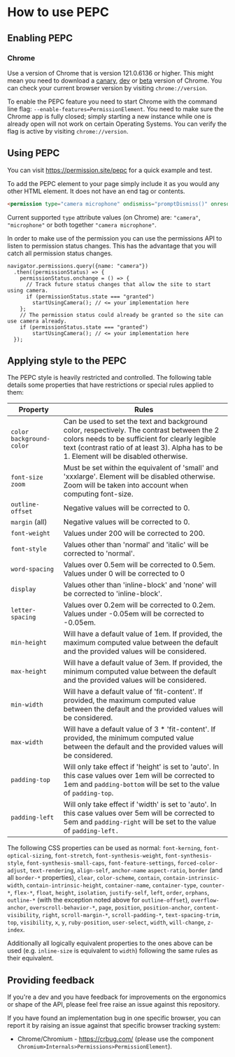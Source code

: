 # How to use PEPC
## Enabling PEPC
### Chrome
Use a version of Chrome that is version 121.0.6136 or higher. This might mean you need to download a [canary](https://www.google.com/chrome/canary/), [dev](https://www.google.com/chrome/dev/) or [beta](https://www.google.com/chrome/beta/) version of Chrome. You can check your current browser version by visiting `chrome://version`.

To enable the PEPC feature you need to start Chrome with the command line flag: `--enable-features=PermissionElement`. You need to make sure the Chrome app is fully closed; simply starting a new instance while one is already open will not work on certain Operating Systems. You can verify the flag is active by visiting `chrome://version`.

## Using PEPC
You can visit https://permission.site/pepc for a quick example and test.

To add the PEPC element to your page simply include it as you would any other HTML element. It does not have an end tag or contents.

```HTML
<permission type="camera microphone" ondismiss="promptDismiss()" onresolve="promptResolve()">
```

Current supported `type` attribute values (on Chrome) are: `"camera"`, `"microphone"` or both together `"camera microphone"`.

In order to make use of the permission you can use the permissions API to listen to permission status changes. This has the advantage that you will catch all permission status changes.

```JS
navigator.permissions.query({name: "camera"})
  .then((permissionStatus) => {
    permissionStatus.onchange = () => {
      // Track future status changes that allow the site to start using camera.
      if (permissionStatus.state === "granted")
        startUsingCamera(); // <= your implementation here
    };
    // The permission status could already be granted so the site can use camera already.
    if (permissionStatus.state === "granted")
        startUsingCamera(); // <= your implementation here
  });
```
## Applying style to the PEPC

The PEPC style is heavily restricted and controlled. The following table details some properties that have restrictions or special rules applied to them:

| Property                       | Rules                                                                                                                                                                                                                                     |
|--------------------------------|-------------------------------------------------------------------------------------------------------------------------------------------------------------------------------------------------------------------------------------------|
| `color` `background-color`     | Can be used to set the text and background color, respectively. The contrast between the 2 colors needs to be  sufficient for clearly legible text (contrast ratio of at least 3). Alpha has to be 1. Element will be disabled otherwise. |
| `font-size` `zoom`             | Must be set within the equivalent of 'small' and 'xxxlarge'. Element will be disabled otherwise. Zoom will be taken into account when computing font-size.                                                                                |
| `outline-offset`               | Negative values will be corrected to 0.                                                                                                                                                                                                   |
| `margin` (all)                 | Negative values will be corrected to 0.                                                                                                                                                                                                   |
| `font-weight`                  | Values under 200 will be corrected to 200.                                                                                                                                                                                                |
| `font-style`                   | Values other than 'normal' and 'italic' will be corrected to 'normal'.                                                                                                                                                                    |
| `word-spacing`                 | Values over 0.5em will be corrected to 0.5em. Values under 0 will be corrected to 0                                                                                                                                                       |
| `display`                      | Values other than 'inline-block' and 'none' will be corrected to 'inline-block'.                                                                                                                                                          |
| `letter-spacing`               | Values over 0.2em will be corrected to 0.2em. Values under -0.05em will be corrected to -0.05em.                                                                                                                                          |
| `min-height`                   | Will have a default value of 1em. If provided, the maximum computed value between the default and the provided values will be considered.                                                                                                 |
| `max-height`                   | Will have a default value of 3em. If provided, the minimum computed value between the default and the provided values will be considered.                                                                                                 |
| `min-width`                    | Will have a default value of 'fit-content'. If provided, the maximum computed value between the default and the provided values will be considered.                                                                                       |
| `max-width`                    | Will have a default value of 3 * 'fit-content'. If provided, the minimum computed value between the default and the provided values will be considered.                                                                                   |
| `padding-top`                  | Will only take effect if 'height' is set to 'auto'. In this case values over 1em will be corrected to 1em and `padding-bottom` will be set to the value of `padding-top`.                                                                 |
| `padding-left`                 | Will only take effect if 'width' is set to 'auto'. In this case values over 5em will be corrected to 5em and `padding-right` will be set to the value of `padding-left.`                                                                  |

The following CSS properties can be used as normal: `font-kerning`, `font-optical-sizing`, `font-stretch`, `font-synthesis-weight`, 
`font-synthesis-style`, `font-synthesis-small-caps`, `font-feature-settings`, `forced-color-adjust`, `text-rendering`, `align-self`, `anchor-name`
`aspect-ratio`, `border` (and all `border-*` properties), `clear`, `color-scheme`, `contain`, `contain-intrinsic-width`, `contain-intrinsic-height`,
`container-name`, `container-type`, `counter-*`, `flex-*`, `float`, `height`, `isolation`, `justify-self`, `left`, `order`, `orphans`, `outline-*`
(with the exception noted above for `outline-offset`), `overflow-anchor`, `overscroll-behavior-*`, `page`, `position`, `position-anchor`,
`content-visibility`, `right`, `scroll-margin-*`, `scroll-padding-*`, `text-spacing-trim`, `top`, `visibility`, `x`, `y`, `ruby-position`, `user-select`,
`width`, `will-change`, `z-index`.

Additionally all logically equivalent properties to the ones above can be used (e.g. `inline-size` is equivalent to `width`) following the same
rules as their equivalent.

## Providing feedback
If you're a dev and you have feedback for improvements on the ergonomics or shape of the API, please feel free raise an issue against this repository.

If you have found an implementation bug in one specific browser, you can report it by raising an issue against that specific browser tracking system:
* Chrome/Chromium - https://crbug.com/ (please use the component `Chromium>Internals>Permissions>PermissionElement`).
